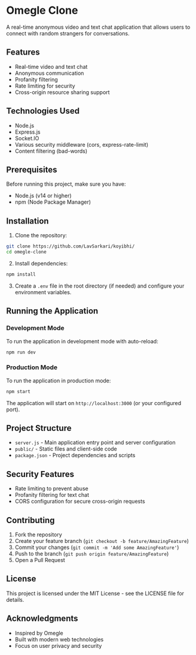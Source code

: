 # Omegle Clone

A real-time anonymous video and text chat application that allows users to connect with random strangers for conversations.

## Features

- Real-time video and text chat
- Anonymous communication
- Profanity filtering
- Rate limiting for security
- Cross-origin resource sharing support

## Technologies Used

- Node.js
- Express.js
- Socket.IO
- Various security middleware (cors, express-rate-limit)
- Content filtering (bad-words)

## Prerequisites

Before running this project, make sure you have:
- Node.js (v14 or higher)
- npm (Node Package Manager)

## Installation

1. Clone the repository:
```bash
git clone https://github.com/LavSarkari/koyibhi/
cd omegle-clone
```

2. Install dependencies:
```bash
npm install
```

3. Create a `.env` file in the root directory (if needed) and configure your environment variables.

## Running the Application

### Development Mode
To run the application in development mode with auto-reload:
```bash
npm run dev
```

### Production Mode
To run the application in production mode:
```bash
npm start
```

The application will start on `http://localhost:3000` (or your configured port).

## Project Structure

- `server.js` - Main application entry point and server configuration
- `public/` - Static files and client-side code
- `package.json` - Project dependencies and scripts

## Security Features

- Rate limiting to prevent abuse
- Profanity filtering for text chat
- CORS configuration for secure cross-origin requests

## Contributing

1. Fork the repository
2. Create your feature branch (`git checkout -b feature/AmazingFeature`)
3. Commit your changes (`git commit -m 'Add some AmazingFeature'`)
4. Push to the branch (`git push origin feature/AmazingFeature`)
5. Open a Pull Request

## License

This project is licensed under the MIT License - see the LICENSE file for details.

## Acknowledgments

- Inspired by Omegle
- Built with modern web technologies
- Focus on user privacy and security 
